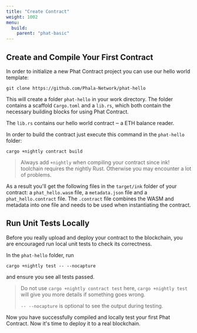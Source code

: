 ```yaml
---
title: "Create Contract"
weight: 1002
menu:
  build:
    parent: "phat-basic"
---
```


## Create and Compile Your First Contract

In order to initialize a new Phat Contract project you can use our hello world template:

```
git clone https://github.com/Phala-Network/phat-hello
```

This will create a folder `phat-hello` in your work directory.
The folder contains a scaffold `Cargo.toml` and a `lib.rs`, which both contain the necessary building blocks for using Phat Contract.

The `lib.rs` contains our hello world contract ‒ a ETH balance reader.

In order to build the contract just execute this command in the `phat-hello` folder:
```
cargo +nightly contract build
```

> Always add `+nightly` when compiling your contract since ink! toolchain requires the nightly Rust. Otherwise you may encounter a lot of problems.

As a result you'll get the following files in the `target/ink` folder of your contract: a `phat_hello.wasm` file, a `metadata.json` file and a `phat_hello.contract` file.
The `.contract` file combines the WASM and metadata into one file and needs to be used when instantiating the contract.


## Run Unit Tests Locally

Before you really upload and deploy your contract to the blockchain, you are encouraged run local unit tests to check its correctness.

In the `phat-hello` folder, run
```
cargo +nightly test -- --nocapture
```
and ensure you see all tests passed.

> Do not use `cargo +nightly contract test` here, `cargo +nightly test` will give you more details if something goes wrong.
>
> `-- --nocapture` is optional to see the output during testing.

Now you have successfully compiled and locally test your first Phat Contract. Now it's time to deploy it to a real blockchain.

